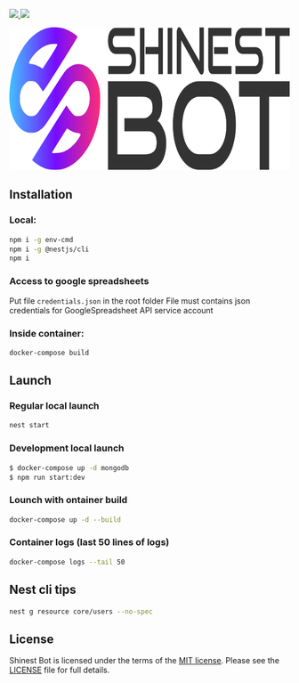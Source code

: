 <p align="left">
  <a href="https://nestjs.com">
    <img src="https://img.shields.io/badge/Nest.js-gray.svg?logo=nestjs&colorB=FF0000&style=for-the-badge"/>
  </a>
  <a href="https://www.mongodb.com">
    <img src="https://img.shields.io/badge/Mongo_Db-gray.svg?logo=mongodb&colorB=133330&style=for-the-badge"/>
  </a>
</p>

<p align="center">
  <img src="./documentation/images/logo.svg" width="512" height="256" alt="Shinest bot Logo" />
</p>

## Installation

### Local:
```bash
npm i -g env-cmd
npm i -g @nestjs/cli
npm i
```

### Access to google spreadsheets
Put file `credentials.json` in the root folder
File must contains json credentials for GoogleSpreadsheet API service account

### Inside container:
```bash
docker-compose build
```

## Launch

### Regular local launch
```bash
nest start
```

### Development local launch
```bash
$ docker-compose up -d mongodb
$ npm run start:dev
```

### Lounch with ontainer build
```bash
docker-compose up -d --build
```

### Container logs (last 50 lines of logs)
```bash
docker-compose logs --tail 50
```

## Nest cli tips

```sh
nest g resource core/users --no-spec
```

## License

Shinest Bot is licensed under the terms of the [MIT license](LICENSE.md). Please see the [LICENSE](LICENSE.md) file for full details.